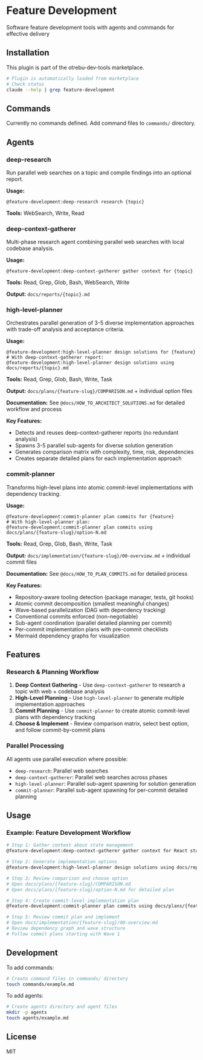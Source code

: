 # Feature Development

Software feature development tools with agents and commands for effective delivery

## Installation

This plugin is part of the otrebu-dev-tools marketplace.

```bash
# Plugin is automatically loaded from marketplace
# Check status
claude --help | grep feature-development
```

## Commands

Currently no commands defined. Add command files to `commands/` directory.

## Agents

### deep-research
Run parallel web searches on a topic and compile findings into an optional report.

**Usage:**
```
@feature-development:deep-research research {topic}
```

**Tools:** WebSearch, Write, Read

### deep-context-gatherer
Multi-phase research agent combining parallel web searches with local codebase analysis.

**Usage:**
```
@feature-development:deep-context-gatherer gather context for {topic}
```

**Tools:** Read, Grep, Glob, Bash, WebSearch, Write

**Output:** `docs/reports/{topic}.md`

### high-level-planner
Orchestrates parallel generation of 3-5 diverse implementation approaches with trade-off analysis and acceptance criteria.

**Usage:**
```
@feature-development:high-level-planner design solutions for {feature}
# With deep-context-gatherer report:
@feature-development:high-level-planner design solutions using docs/reports/{topic}.md
```

**Tools:** Read, Grep, Glob, Bash, Write, Task

**Output:** `docs/plans/{feature-slug}/COMPARISON.md` + individual option files

**Documentation:** See `@docs/HOW_TO_ARCHITECT_SOLUTIONS.md` for detailed workflow and process

**Key Features:**
- Detects and reuses deep-context-gatherer reports (no redundant analysis)
- Spawns 3-5 parallel sub-agents for diverse solution generation
- Generates comparison matrix with complexity, time, risk, dependencies
- Creates separate detailed plans for each implementation approach

### commit-planner
Transforms high-level plans into atomic commit-level implementations with dependency tracking.

**Usage:**
```
@feature-development:commit-planner plan commits for {feature}
# With high-level-planner plan:
@feature-development:commit-planner plan commits using docs/plans/{feature-slug}/option-N.md
```

**Tools:** Read, Grep, Glob, Bash, Write, Task

**Output:** `docs/implementation/{feature-slug}/00-overview.md` + individual commit files

**Documentation:** See `@docs/HOW_TO_PLAN_COMMITS.md` for detailed process

**Key Features:**
- Repository-aware tooling detection (package manager, tests, git hooks)
- Atomic commit decomposition (smallest meaningful changes)
- Wave-based parallelization (DAG with dependency tracking)
- Conventional commits enforced (non-negotiable)
- Sub-agent coordination (parallel detailed planning per commit)
- Per-commit implementation plans with pre-commit checklists
- Mermaid dependency graphs for visualization

## Features

### Research & Planning Workflow

1. **Deep Context Gathering** - Use `deep-context-gatherer` to research a topic with web + codebase analysis
2. **High-Level Planning** - Use `high-level-planner` to generate multiple implementation approaches
3. **Commit Planning** - Use `commit-planner` to create atomic commit-level plans with dependency tracking
4. **Choose & Implement** - Review comparison matrix, select best option, and follow commit-by-commit plans

### Parallel Processing

All agents use parallel execution where possible:
- `deep-research`: Parallel web searches
- `deep-context-gatherer`: Parallel web searches across phases
- `high-level-planner`: Parallel sub-agent spawning for solution generation
- `commit-planner`: Parallel sub-agent spawning for per-commit detailed planning

## Usage

### Example: Feature Development Workflow

```bash
# Step 1: Gather context about state management
@feature-development:deep-context-gatherer gather context for React state management with XState

# Step 2: Generate implementation options
@feature-development:high-level-planner design solutions using docs/reports/react-state-management-with-xstate.md

# Step 3: Review comparison and choose option
# Open docs/plans/{feature-slug}/COMPARISON.md
# Open docs/plans/{feature-slug}/option-N.md for detailed plan

# Step 4: Create commit-level implementation plan
@feature-development:commit-planner plan commits using docs/plans/{feature-slug}/option-1.md

# Step 5: Review commit plan and implement
# Open docs/implementation/{feature-slug}/00-overview.md
# Review dependency graph and wave structure
# Follow commit plans starting with Wave 1
```

## Development

To add commands:
```bash
# Create command files in commands/ directory
touch commands/example.md
```

To add agents:
```bash
# Create agents directory and agent files
mkdir -p agents
touch agents/example.md
```

## License

MIT
